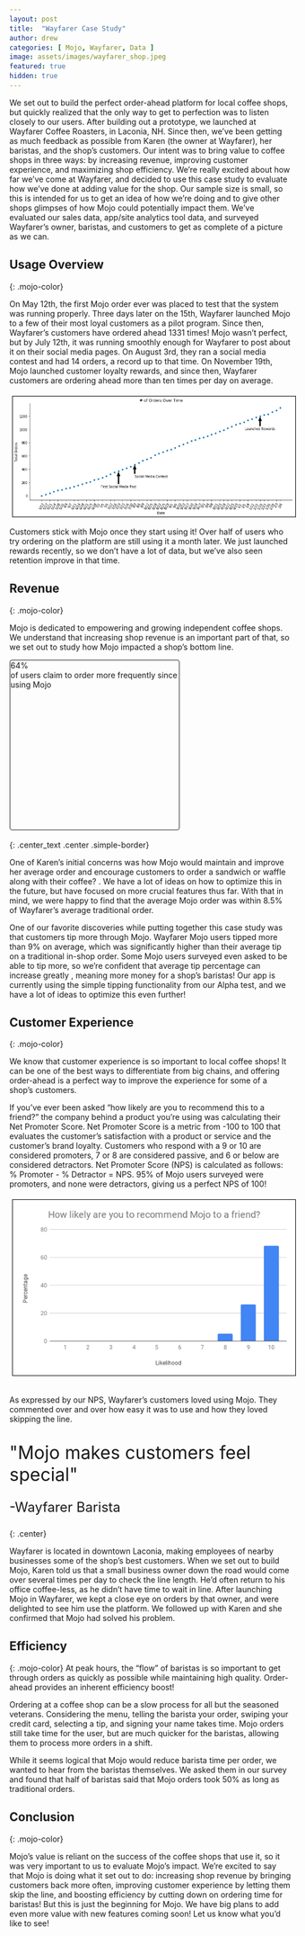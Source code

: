 ```yaml
---
layout: post
title:  "Wayfarer Case Study"
author: drew
categories: [ Mojo, Wayfarer, Data ]
image: assets/images/wayfarer_shop.jpeg
featured: true
hidden: true
---
```


We set out to build the perfect order-ahead platform for local coffee shops, but quickly realized that the only way to get to perfection was to listen closely to our users. After building out a prototype, we launched at Wayfarer Coffee Roasters, in Laconia, NH. Since then, we’ve been getting as much feedback as possible from Karen (the owner at Wayfarer), her baristas, and the shop’s customers. Our intent was to bring value to coffee shops in three ways: by increasing revenue, improving customer experience, and maximizing shop efficiency. We’re really excited about how far we’ve come at Wayfarer, and decided to use this case study to evaluate how we’ve done at adding value for the shop. Our sample size is small, so this is intended for us to get an idea of how we’re doing and to give other shops glimpses of how Mojo could potentially impact them. We’ve evaluated our sales data, app/site analytics tool data, and surveyed Wayfarer’s owner, baristas, and customers to get as complete of a picture as we can.



## Usage Overview
{: .mojo-color}

On May 12th, the first Mojo order ever was placed to test that the system was running properly. Three days later on the 15th, Wayfarer launched Mojo to a few of their most loyal customers as a pilot program. Since then, Wayfarer’s customers have ordered ahead 1331 times! Mojo wasn’t perfect, but by July 12th, it was running smoothly enough for Wayfarer to post about it on their social media pages. On August 3rd, they ran a social media contest and had 14 orders, a record up to that time. On November 19th, Mojo launched customer loyalty rewards, and since then, Wayfarer customers are ordering ahead more than ten times per day on average.


<img src="/assets/images/wayfarerOrders.png" alt="Image" style="margin: 5px 10px 0px 5px; border: 1px solid #000000;">

Customers stick with Mojo once they start using it! Over half of users who try ordering on the platform are still using it a month later. We just launched rewards recently, so we don’t have a lot of data, but we’ve also seen retention improve in that time.


## Revenue
{: .mojo-color}

Mojo is dedicated to empowering and growing independent coffee shops. We understand that increasing shop revenue is an important part of that, so we set out to study how Mojo impacted a shop’s bottom line.

<div class="center" style="height: 300px; width: 300px; border: 2px solid #888888; border-radius: 5px;">
<span class="large-font mojo-color center_text">64%</span><br>
<span class="mojo-color center_text">of users claim to order more frequently since using Mojo</span>
</div>
<br>
{: .center_text .center .simple-border}


One of Karen’s initial concerns was how Mojo would  maintain and improve her average order and encourage customers to order a sandwich or waffle along with their coffee? . We have a lot of ideas on how to optimize this in the future, but have focused on more  crucial features thus far. With that in mind, we were happy to find that the average Mojo order was within 8.5% of Wayfarer’s average traditional order.

One of our favorite discoveries while putting together this case study was that customers tip more through Mojo. Wayfarer Mojo users tipped more than 9% on average, which was significantly higher than their average tip on a traditional in-shop order. Some Mojo users surveyed even asked to be able to tip more, so we’re confident that average tip percentage can increase greatly , meaning more money for a shop’s baristas! Our app is currently using the simple tipping functionality from our Alpha test, and we have a lot of ideas to optimize this even further!


## Customer Experience
{: .mojo-color}

We know that customer experience is so important to local coffee shops! It can be one of the best ways to differentiate from big chains, and offering order-ahead is a perfect way to improve the experience for some of a shop’s customers.

If you’ve ever been asked “how likely are you to recommend this to a friend?” the company behind a product you’re using was calculating their Net Promoter Score. Net Promoter Score is a metric from -100 to 100 that evaluates the customer’s satisfaction with a product or service and the customer’s brand loyalty. Customers who respond with a 9 or 10 are considered promoters, 7 or 8 are considered passive, and 6 or below are considered detractors. Net Promoter Score (NPS) is calculated as follows: % Promoter - % Detractor = NPS. 95% of Mojo users surveyed were promoters, and none were detractors, giving us a perfect NPS of 100!


<div class="center">
<img src="/assets/images/wayfarer_nps.png" alt="Image" style="margin: 5px 10px 0px 5px; border: 1px solid #000000;">
</div>
<br>

As expressed by our NPS, Wayfarer’s customers loved using Mojo. They commented over and over how easy it was to use and how they loved skipping the line.

<div>
<p class="mojo-color" style="font-size: 32px; margin-bottom: 0px;">"Mojo makes customers feel special"</p>
<p class="mojo-color" style="font-size: 24px">-Wayfarer Barista</p>
</div>
{: .center}

Wayfarer is located in downtown Laconia, making employees of nearby businesses some of the shop’s best customers. When we set out to build Mojo, Karen told us that a small business owner down the road would come over several times per day to  check the line length. He’d often return to his office coffee-less, as he didn’t have time to wait in line. After launching Mojo in Wayfarer, we kept a close eye on orders by that owner, and were delighted to see him use the platform. We followed up with Karen and she confirmed that Mojo had solved his problem.

## Efficiency
{: .mojo-color}
At peak hours, the “flow” of baristas is so important to get through orders as quickly as possible while maintaining high quality. Order-ahead provides an inherent efficiency boost!

Ordering at a coffee shop can be a slow process for all but the seasoned veterans. Considering the menu, telling the barista your order, swiping your credit card, selecting a tip, and signing your name takes time. Mojo orders still take time for the user, but are much quicker for the baristas, allowing them to process more orders in a shift.

While it seems logical that Mojo would reduce barista time per order, we wanted to hear from the baristas themselves.  We asked them in our survey and found that half of baristas said that Mojo orders took 50% as long as traditional orders.


## Conclusion
{: .mojo-color}

Mojo’s value is reliant on the success of the coffee shops that use it, so it was  very important to us to evaluate Mojo’s impact. We’re excited to say that Mojo is doing what it set out to do:  increasing shop revenue by bringing customers back more often, improving customer experience by letting them skip the line, and boosting efficiency by cutting down on ordering time for baristas! But this is just the beginning for Mojo. We have big plans to add even more value with new features  coming soon! Let us know what you’d like to see!


